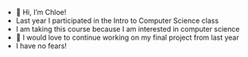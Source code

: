 - 👋 Hi, I’m Chloe!
- Last year I participated in the Intro to Computer Science class
- I am taking this course because I am interested in computer science
- 💞️ I would love to continue working on my final project from last year
- I have no fears!

<!---
chloesweitzer31/chloesweitzer31 is a ✨ special ✨ repository because its `README.md` (this file) appears on your GitHub profile.
You can click the Preview link to take a look at your changes.
--->
